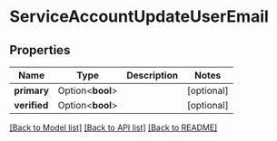 # ServiceAccountUpdateUserEmail

## Properties

Name | Type | Description | Notes
------------ | ------------- | ------------- | -------------
**primary** | Option<**bool**> |  | [optional]
**verified** | Option<**bool**> |  | [optional]

[[Back to Model list]](../README.md#documentation-for-models) [[Back to API list]](../README.md#documentation-for-api-endpoints) [[Back to README]](../README.md)


